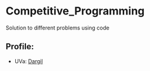 # Competitive_Programming
Solution to different problems using code

## Profile:
* UVa: [Dargil](https://uhunt.onlinejudge.org/id/906087)



